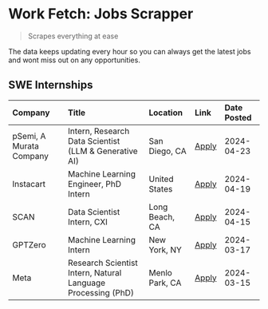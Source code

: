 # Work Fetch: Jobs Scrapper
> Scrapes everything at ease

The data keeps updating every hour so you can always get the latest jobs and wont miss out on any opportunities.

## SWE Internships
<!--START_SECTION:workfetch-->
| Company                 | Title                                                        | Location       | Link                                                                                                                                                                                                                                                                           | Date Posted   |
|:------------------------|:-------------------------------------------------------------|:---------------|:-------------------------------------------------------------------------------------------------------------------------------------------------------------------------------------------------------------------------------------------------------------------------------|:--------------|
| pSemi, A Murata Company | Intern, Research Data Scientist (LLM & Generative AI)        | San Diego, CA  | [Apply](https://www.linkedin.com/jobs/view/intern-research-data-scientist-llm-generative-ai-at-psemi-a-murata-company-3887074168?position=9&pageNum=0&refId=fayVmxnO25bw3pJDZkBotQ%3D%3D&trackingId=YmVuDRUP4ODtl91jw%2B%2BHMQ%3D%3D&trk=public_jobs_jserp-result_search-card) | 2024-04-23    |
| Instacart               | Machine Learning Engineer, PhD Intern                        | United States  | [Apply](https://www.linkedin.com/jobs/view/machine-learning-engineer-phd-intern-at-instacart-3901991739?position=2&pageNum=0&refId=fayVmxnO25bw3pJDZkBotQ%3D%3D&trackingId=yumyUTEqO0yGEOJxST%2F2sw%3D%3D&trk=public_jobs_jserp-result_search-card)                            | 2024-04-19    |
| SCAN                    | Data Scientist Intern, CXI                                   | Long Beach, CA | [Apply](https://www.linkedin.com/jobs/view/data-scientist-intern-cxi-at-scan-3899690492?position=8&pageNum=0&refId=fayVmxnO25bw3pJDZkBotQ%3D%3D&trackingId=eek%2BJLPeQ28%2Fde2rE7ZSuA%3D%3D&trk=public_jobs_jserp-result_search-card)                                          | 2024-04-15    |
| GPTZero                 | Machine Learning Intern                                      | New York, NY   | [Apply](https://www.linkedin.com/jobs/view/machine-learning-intern-at-gptzero-3860723963?position=7&pageNum=0&refId=fayVmxnO25bw3pJDZkBotQ%3D%3D&trackingId=IuEx682rqnAxFEPsDNvgEQ%3D%3D&trk=public_jobs_jserp-result_search-card)                                             | 2024-03-17    |
| Meta                    | Research Scientist Intern, Natural Language Processing (PhD) | Menlo Park, CA | [Apply](https://www.linkedin.com/jobs/view/research-scientist-intern-natural-language-processing-phd-at-meta-3858718375?position=6&pageNum=0&refId=fayVmxnO25bw3pJDZkBotQ%3D%3D&trackingId=M6lyAayMl5ZUIT1mSJw8uQ%3D%3D&trk=public_jobs_jserp-result_search-card)              | 2024-03-15    |
<!--END_SECTION:workfetch-->
